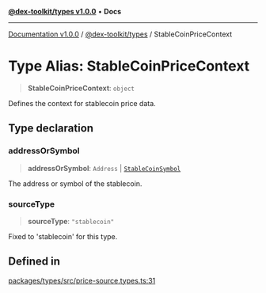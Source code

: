 [**@dex-toolkit/types v1.0.0**](../README.md) • **Docs**

***

[Documentation v1.0.0](../../../packages.md) / [@dex-toolkit/types](../README.md) / StableCoinPriceContext

# Type Alias: StableCoinPriceContext

> **StableCoinPriceContext**: `object`

Defines the context for stablecoin price data.

## Type declaration

### addressOrSymbol

> **addressOrSymbol**: `Address` \| [`StableCoinSymbol`](StableCoinSymbol.md)

The address or symbol of the stablecoin.

### sourceType

> **sourceType**: `"stablecoin"`

Fixed to 'stablecoin' for this type.

## Defined in

[packages/types/src/price-source.types.ts:31](https://github.com/niZmosis/dex-toolkit/blob/3d8b41b44787b30fbea5de3ab4737662ffb61bc8/packages/types/src/price-source.types.ts#L31)
